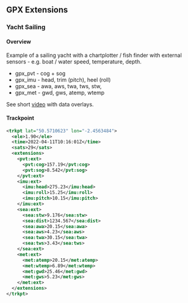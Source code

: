 ## GPX Extensions

### Yacht Sailing

#### Overview

Example of a sailing yacht with a chartplotter / fish finder with external sensors - e.g. boat / water speed, temperature, depth.

- gpx_pvt - cog + sog
- gpx_imu - head, trim (pitch), heel (roll)
- gpx_sea - awa, aws, twa, tws, stw, 
- gpx_met - gwd, gws, atemp, wtemp

See short [video](https://www.youtube.com/watch?v=14TYwonISH0) with data overlays.



 #### Trackpoint

```xml
<trkpt lat="50.5710623" lon="-2.4563484">
  <ele>1.90</ele>
  <time>2022-04-11T10:16:01Z</time>
  <sats>29</sats>
  <extensions>
    <pvt:ext>
      <pvt:cog>157.19</pvt:cog>
      <pvt:sog>8.542</pvt:sog>
    </pvt:ext>
    <imu:ext>
      <imu:head>275.23</imu:head>
      <imu:roll>15.25</imu:roll>
      <imu:pitch>10.15</imu:pitch>
    </imu:ext>
    <sea:ext>
      <sea:stw>9.176</sea:stw>
      <sea:dist>1234.567</sea:dist>
      <sea:awa>20.15</sea:awa>
      <sea:aws>4.23</sea:aws>
      <sea:twa>30.15</sea:twa>
      <sea:tws>3.43</sea:tws>
    </sea:ext>
    <met:ext>
      <met:atemp>20.15</met:atemp>
      <met:wtemp>6.89</met:wtemp>
      <met:gwd>25.46</met:gwd>
      <met:gws>5.23</met:gws>
    </met:ext>
  </extensions>
</trkpt>
```

